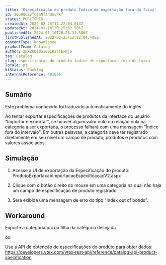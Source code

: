 ```yaml
---
title: 'Especificação do produto Índice de exportação fora da faixa'
id: 2Qu9QCZvfcjmNfAh3uvPkf
status: PUBLISHED
createdAt: 2022-02-25T12:22:04.014Z
updatedAt: 2024-01-10T20:25:32.586Z
publishedAt: 2024-01-10T20:25:32.586Z
firstPublishedAt: 2022-02-25T12:22:04.405Z
contentType: knownIssue
productTeam: Catalog
author: 2mXZkbi0oi061KicTExNjo
tag: Catalog
slug: especificacao-do-produto-indice-de-exportacao-fora-da-faixa
locale: pt
kiStatus: Backlog
internalReference: 481095
---
```


## Sumário

<div class="alert alert-info">
  <p>Este problema conhecido foi traduzido automaticamente do inglês.</p>
</div>


Ao tentar exportar especificações de produtos da interface do usuário "Importar e exportar", se houver algum valor nulo ou relação nula na categoria a ser exportada, o processo falhará com uma mensagem "Índice fora do intervalo". Em outras palavras, a categoria deve ter registrado diretamente em seu nível um campo de produto, produtos e produtos com valores associados.


## Simulação


1) Acesse a UI de exportação da Especificação do produto: ProdutoExportacaoImportacaoEspecificacaoV2.aspx

2) Clique com o botão direito do mouse em uma categoria na qual não haja um campo de especificação de produto registrado

3) Será exibida uma mensagem de erro do tipo "Index out of bonds".



## Workaround


Exporte a categoria pai ou filha da categoria desejada

ou

Use a API de obtenção de especificações do produto para obter dados: https://developers.vtex.com/vtex-rest-api/reference/catalog-api-product-specification

